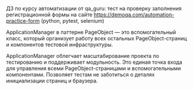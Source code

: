 ДЗ по курсу автоматизации от qa_guru: тест на проверку заполнения регистрационной формы на сайте https://demoqa.com/automation-practice-form (python, pytest, selenium)

ApplicationManager в паттерне PageObject ― это вспомогательный класс, который организует работу всех остальных PageObject-страниц и компонентов тестовой инфраструктуры.

ApplicationManager облегчает масштабирование проекта по тестированию и поддерживает модульность.
Это единая точка входа для управления всеми PageObject-страницами и вспомогательными компонентами.
Позволяет тестам не заботиться о деталях инициализации страниц и браузера.


